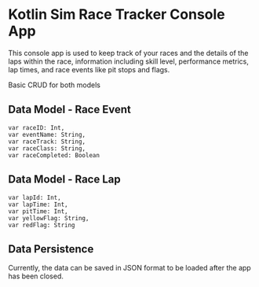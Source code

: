 # Kotlin Sim Race Tracker Console App
This console app is used to keep track of your races and the details of the laps within the race, information including skill level, performance metrics, lap times, and race events like pit stops and flags.

Basic CRUD for both models
## Data Model - Race Event
    var raceID: Int,
    var eventName: String,
    var raceTrack: String,
    var raceClass: String,
    var raceCompleted: Boolean

## Data Model - Race Lap
    var lapId: Int,
    var lapTime: Int,
    var pitTime: Int,
    var yellowFlag: String,
    var redFlag: String
    
## Data Persistence
Currently, the data can be saved in JSON format to be loaded after the app has been closed.
